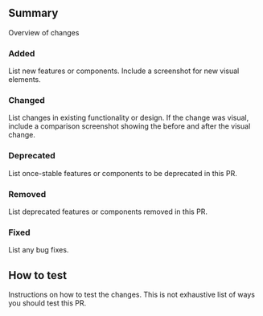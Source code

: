 <!--
**Note:**
- Add the [Jira ticket number](https://jira.cms.gov/projects/ISPGCASP/) to the PR title like this `[ISPGCASP-10] - title of pr here` to link to the related issue in Jira.
- You can automatically [close related GitHub issues by using keywords](https://help.github.com/en/articles/closing-issues-using-keywords).
- If your changes involve code please update the snapshots by running `yarn update-snapshots`.

**Please follow the format below and remove any sections that aren't relevant.**
-->

## Summary

Overview of changes

### Added

List new features or components. Include a screenshot for new visual elements.

### Changed

List changes in existing functionality or design.
If the change was visual, include a comparison screenshot showing the before and after the visual change.

### Deprecated

List once-stable features or components to be deprecated in this PR.

### Removed

List deprecated features or components removed in this PR.

### Fixed

List any bug fixes.

## How to test

Instructions on how to test the changes. This is not exhaustive list of ways you should test this PR.

